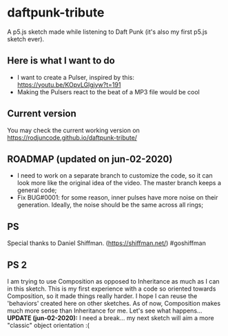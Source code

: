 # daftpunk-tribute
A p5.js sketch made while listening to Daft Punk (it's also my first p5.js sketch ever).


## Here is what I want to do
* I want to create a Pulser, inspired by this: https://youtu.be/KOpvLGlgjyw?t=191
* Making the Pulsers react to the beat of a MP3 file would be cool

## Current version
You may check the current working version on https://rodjuncode.github.io/daftpunk-tribute/

## ROADMAP (updated on jun-02-2020)
* I need to work on a separate branch to customize the code, so it can look more like the original idea of the video. The master branch keeps a general code;
* Fix BUG#0001: for some reason, inner pulses have more noise on their generation. Ideally, the noise should be the same across all rings;

## PS
Special thanks to Daniel Shiffman. (https://shiffman.net/) #goshiffman

## PS 2
I am trying to use Composition as opposed to Inheritance as much as I can in this sketch. This is my first experience with a code so oriented towards Composition, so it made things really harder. I hope I can reuse the 'behaviors' created here on other sketches. As of now, Composition makes much more sense than Inheritance for me. Let's see what happens...
**UPDATE (jun-02-2020):** I need a break... my next sketch will aim a more "classic" object orientation :(

